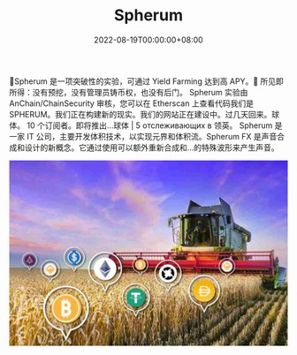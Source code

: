 ﻿---
title: "Spherum"
description: "🚀Spherum 是一项突破性的实验，可通过 Yield Farming 达到高 APY。🚀"
date: 2022-08-19T00:00:00+08:00
lastmod: 2022-08-19T00:00:00+08:00
draft: false
authors: ["boogArno"]
featuredImage: "spherum.png"
tags: ["DeFi","Spherum"]
categories: ["nfts"]
nfts: ["DeFi"]
blockchain: "ETH"
website: "https://spherum.org/"
twitter: "https://twitter.com/spherum1"
discord: ""
telegram: "https://t.me/spherum_org"
github: ""
youtube: ""
twitch: ""
facebook: ""
instagram: ""
reddit: ""
medium: "https://medium.com/@spherum"
steam: ""
gitbook: ""
googleplay: ""
appstore: ""
status: "Live"
weight: 
lightgallery: true
toc: true
pinned: false
recommend: false
recommend1: false
---
🚀Spherum 是一项突破性的实验，可通过 Yield Farming 达到高 APY。🚀
所见即所得：没有预挖，没有管理员铸币权，也没有后门。
Spherum 实验由 AnChain/ChainSecurity 审核，您可以在 Etherscan 上查看代码我们是 SPHERUM。我们正在构建新的现实。我们的网站正在建设中。过几天回来。球体。 10 个订阅者。即将推出…球体 | 5 отслеживающих в 领英。 Spherum 是一家 IT 公司，主要开发体积技术，以实现元界和体积流。Spherum FX 是声音合成和设计的新概念。它通过使用可以额外重新合成和...的特殊波形来产生声音。

![spherum-dapp-defi-ethereum-image2_2bf3b7145a8cb3bae40d18d03a7519b2](spherum-dapp-defi-ethereum-image2_2bf3b7145a8cb3bae40d18d03a7519b2.png)
